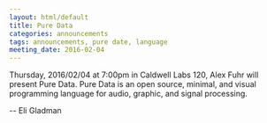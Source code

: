 ```yaml
---
layout: html/default
title: Pure Data
categories: announcements
tags: announcements, pure date, language
meeting_date: 2016-02-04
---
```


Thursday, 2016/02/04 at 7:00pm in Caldwell Labs 120, Alex Fuhr will present Pure Data. Pure Data is an open source, minimal, and visual programming language for audio, graphic, and signal processing.

<!--assumes presenationn is a pdf-->
<!-- [download presentation]({{ site.baseurl }}/downloads/presentations/{{ page.path | remove: "_posts/" | replace: '.md', '.pdf' }}) -->

-- Eli Gladman




